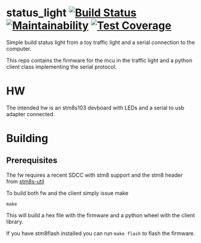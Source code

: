 # status_light [![Build Status](https://travis-ci.com/fayoh/status_light.svg?branch=master)](https://travis-ci.com/fayoh/status_light) [![Maintainability](https://api.codeclimate.com/v1/badges/9c8e848212beba8fd5fd/maintainability)](https://codeclimate.com/github/fayoh/status_light/maintainability) [![Test Coverage](https://api.codeclimate.com/v1/badges/9c8e848212beba8fd5fd/test_coverage)](https://codeclimate.com/github/fayoh/status_light/test_coverage)
Simple build status light from a toy traffic light and a serial connection to the computer.

This repo contains the firmware for the mcu in the traffic light and a
python client class implementing the serial protocol.

# HW #
The intended hw is an stm8s103 devboard with LEDs and a serial to usb
adapter connected.

# Building #

## Prerequisites ##
The fw requires a recent SDCC with stm8 support and the stm8 header from [stm8s-util](https://github.com/fayoh/stm8s-util)

To build both fw and the client simply issue make

``` shell
make
```
This will build a hex file with the firmware and a python wheel with the client library.

If you have stm8flash installed you can run ``` make flash ``` to flash the firmware.
